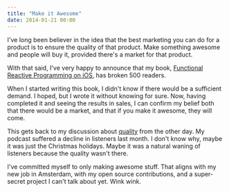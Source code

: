 ```yaml
---
title: "Make it Awesome"
date: 2014-01-21 00:00
---
```


I've long been believer in the idea that the best marketing you can do for a product is to ensure the quality of that product. Make something awesome and people will buy it, provided there's a market for that product.

With that said, I've very happy to announce that my book, [Functional Reactive Programming on iOS](https://leanpub.com/iosfrp/), has broken 500 readers.

When I started writing this book, I didn't know if there would be a sufficient demand. I hoped, but I wrote it without knowing for sure. Now, having completed it and seeing the results in sales, I can confirm my belief both that there would be a market, and that if you make it awesome, they will come.

This gets back to my discussion about [quality](http://ashfurrow.com/blog/quality) from the other day. My podcast suffered a decline in listeners last month. I don't know why, maybe it was just the Christmas holidays. Maybe it was a natural waning of listeners because the quality wasn't there.

I've committed myself to only making awesome stuff. That aligns with my new job in Amsterdam, with my open source contributions, and a super-secret project I can't talk about yet. Wink wink.

<!-- more -->
